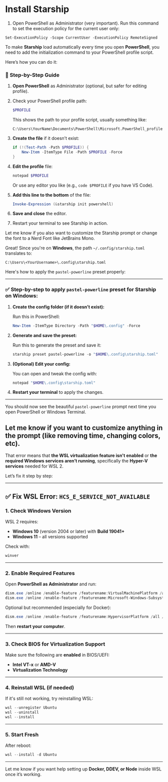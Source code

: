 # Install Starship
1. Open PowerShell as Administrator (very important).
Run this command to set the execution policy for the current user only:
```
Set-ExecutionPolicy -Scope CurrentUser -ExecutionPolicy RemoteSigned
```
To make **Starship** load automatically every time you open **PowerShell**, you need to add the initialization command to your PowerShell profile script.

Here’s how you can do it:

### 🔧 Step-by-Step Guide

1. **Open PowerShell** as Administrator (optional, but safer for editing profile).

2. Check your PowerShell profile path:

   ```powershell
   $PROFILE
   ```

   This shows the path to your profile script, usually something like:

   ```
   C:\Users\YourName\Documents\PowerShell\Microsoft.PowerShell_profile.ps1
   ```

3. **Create the file** if it doesn’t exist:

   ```powershell
   if (!(Test-Path -Path $PROFILE)) {
       New-Item -ItemType File -Path $PROFILE -Force
   }
   ```

4. **Edit the profile** file:

   ```powershell
   notepad $PROFILE
   ```

   Or use any editor you like (e.g., `code $PROFILE` if you have VS Code).

5. **Add this line to the bottom** of the file:

   ```powershell
   Invoke-Expression (&starship init powershell)
   ```

6. **Save and close** the editor.

7. Restart your terminal to see Starship in action.

Let me know if you also want to customize the Starship prompt or change the font to a Nerd Font like JetBrains Mono.


Great! Since you're on **Windows**, the path `~/.config/starship.toml` translates to:

```
C:\Users\<YourUsername>\.config\starship.toml
```

Here's how to apply the `pastel-powerline` preset properly:

---

### ✅ Step-by-step to apply `pastel-powerline` preset for Starship on Windows:

1. **Create the config folder (if it doesn’t exist):**

   Run this in PowerShell:

   ```powershell
   New-Item -ItemType Directory -Path "$HOME\.config" -Force
   ```

2. **Generate and save the preset:**

   Run this to generate the preset and save it:

   ```powershell
   starship preset pastel-powerline -o "$HOME\.config\starship.toml"
   ```

3. **(Optional) Edit your config:**

   You can open and tweak the config with:

   ```powershell
   notepad "$HOME\.config\starship.toml"
   ```

4. **Restart your terminal** to apply the changes.

---

You should now see the beautiful `pastel-powerline` prompt next time you open PowerShell or Windows Terminal.

Let me know if you want to customize anything in the prompt (like removing time, changing colors, etc).
----------------------------------------
That error means that **the WSL virtualization feature isn't enabled** or **the required Windows services aren’t running**, specifically the **Hyper-V services** needed for WSL 2.

Let’s fix it step by step:

---

## ✅ Fix WSL Error: `HCS_E_SERVICE_NOT_AVAILABLE`

### 1. **Check Windows Version**

WSL 2 requires:

* **Windows 10** (version 2004 or later) with **Build 19041+**
* **Windows 11** – all versions supported

Check with:

```powershell
winver
```

---

### 2. **Enable Required Features**

Open **PowerShell as Administrator** and run:

```powershell
dism.exe /online /enable-feature /featurename:VirtualMachinePlatform /all /norestart
dism.exe /online /enable-feature /featurename:Microsoft-Windows-Subsystem-Linux /all /norestart
```

Optional but recommended (especially for Docker):

```powershell
dism.exe /online /enable-feature /featurename:HypervisorPlatform /all /norestart
```

Then **restart your computer**.

---

### 3. **Check BIOS for Virtualization Support**

Make sure the following are **enabled** in BIOS/UEFI:

* **Intel VT-x** or **AMD-V**
* **Virtualization Technology**

---

### 4. **Reinstall WSL (if needed)**

If it's still not working, try reinstalling WSL:

```powershell
wsl --unregister Ubuntu
wsl --uninstall
wsl --install
```

---

### 5. **Start Fresh**

After reboot:

```powershell
wsl --install -d Ubuntu
```

---

Let me know if you want help setting up **Docker, DDEV, or Node** inside WSL once it’s working.

